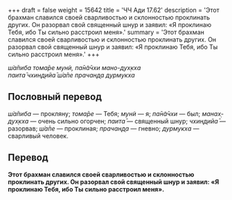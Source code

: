 +++
draft = false
weight = 15642
title = 'ЧЧ Ади 17.62'
description = 'Этот брахман славился своей сварливостью и склонностью проклинать других. Он разорвал свой священный шнур и заявил: «Я проклинаю Тебя, ибо Ты сильно расстроил меня».'
summary = 'Этот брахман славился своей сварливостью и склонностью проклинать других. Он разорвал свой священный шнур и заявил: «Я проклинаю Тебя, ибо Ты сильно расстроил меня».'
+++

_ш́а̄пиба тома̄ре мун̃и, па̄н̃а̄чхи мано-дух̣кха  
паита̄ чхин̣д̣ийа̄ ш́а̄пе прачан̣д̣а дурмукха_

## Пословный перевод

_ш́а̄пиба_ — прокляну; _тома̄ре_ — Тебя; _мун̃и_ — я; _па̄н̃а̄чхи_ — был; _манах̣_\-_дух̣кха_ — очень сильно огорчен; _паита̄_ — священный шнур; _чхин̣д̣ийа̄_ — разорвав; _ш́а̄пе_ — проклиная; _прачан̣д̣а_ — гневно; _дурмукха_ — сварливый человек.

## Перевод

**Этот брахман славился своей сварливостью и склонностью проклинать других. Он разорвал свой священный шнур и заявил: «Я проклинаю Тебя, ибо Ты сильно расстроил меня».**
